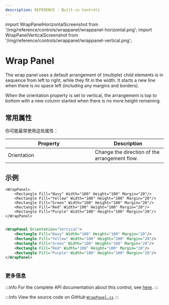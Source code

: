 ```yaml
---
description: REFERENCE - Built-in Controls
---
```


import WrapPanelHorizontalScreenshot from '/img/reference/controls/wrappanel/wrappanel-horizontal.png';
import WrapPanelVerticalScreenshot from '/img/reference/controls/wrappanel/wrappanel-vertical.png';

# Wrap Panel

The wrap panel uses a default arrangement of (multiple) child elements is in sequence from left to right, while they fit in the width. It starts a new line when there is no space left (including any margins and borders). 

When the orientation property is set to vertical, the arrangement is top to bottom with a new column started when there is no more height remaining.

## 常用属性

你可能最常使用这些属性：

<table><thead><tr><th width="261">Property</th><th>Description</th></tr></thead><tbody><tr><td>Orientation</td><td>Change the direction of the arrangement flow.</td></tr></tbody></table>

## 示例

```
<WrapPanel>
    <Rectangle Fill="Navy" Width="100" Height="100" Margin="20"/>
    <Rectangle Fill="Yellow" Width="100" Height="100" Margin="20"/>
    <Rectangle Fill="Green" Width="100" Height="100" Margin="20"/>
    <Rectangle Fill="Red" Width="100" Height="100" Margin="20"/>
    <Rectangle Fill="Purple" Width="100" Height="100" Margin="20"/>
</WrapPanel>
```

<img src={WrapPanelHorizontalScreenshot} alt="" />

```xml
<WrapPanel Orientation="Vertical">
    <Rectangle Fill="Navy" Width="100" Height="100" Margin="20"/>
    <Rectangle Fill="Yellow" Width="100" Height="100" Margin="20"/>
    <Rectangle Fill="Green" Width="100" Height="100" Margin="20"/>
    <Rectangle Fill="Red" Width="100" Height="100" Margin="20"/>
    <Rectangle Fill="Purple" Width="100" Height="100" Margin="20"/>
</WrapPanel>
```

<img src={WrapPanelVerticalScreenshot} alt="" />

### 更多信息

:::info
For the complete API documentation about this control, see [here](http://reference.avaloniaui.net/api/Avalonia.Controls/WrapPanel/).
:::

:::info
View the source code on _GitHub_ [`WrapPanel.cs`](https://github.com/AvaloniaUI/Avalonia/blob/master/src/Avalonia.Controls/WrapPanel.cs)
:::
